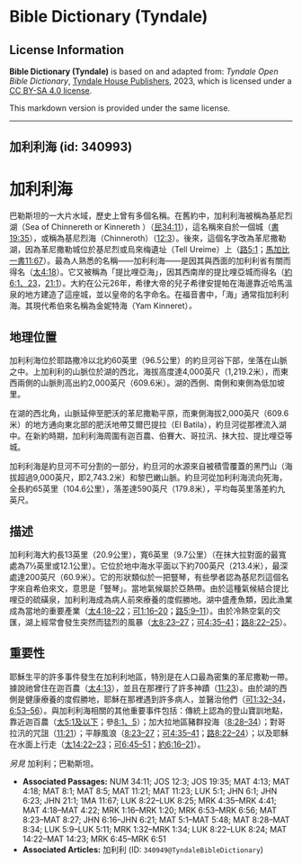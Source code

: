 # Bible Dictionary (Tyndale)

## License Information

**Bible Dictionary (Tyndale)** is based on and adapted from: _Tyndale Open Bible Dictionary_, [Tyndale House Publishers](https://tyndaleopenresources.com/), 2023, which is licensed under a [CC BY-SA 4.0 license](https://creativecommons.org/licenses/by-sa/4.0/legalcode.en).

This markdown version is provided under the same license.



--------------------------------

## 加利利海 (id: 340993)

加利利海
====

巴勒斯坦的一大片水域，歷史上曾有多個名稱。在舊約中，加利利海被稱為基尼烈湖（Sea of Chinnereth or Kinnereth ）（[民34:11](https://ref.ly/Num34:11)），這名稱來自於一個城（[書19:35](https://ref.ly/Josh19:35)），或稱為基尼烈海（Chinneroth）（[12:3](https://ref.ly/Josh12:3)）。後來，這個名字改為革尼撒勒湖，因為革尼撒勒城位於基尼烈或烏來梅遺址（Tell Ureime）上（[路5:1](https://ref.ly/Luke5:1)；[馬加比一書11:67](https://ref.ly/1Macc11:67)）。最為人熟悉的名稱——加利利海——是因其與西面的加利利省有關而得名（[太4:18](https://ref.ly/Matt4:18)）。它又被稱為「提比哩亞海」，因其西南岸的提比哩亞城而得名（[約6:1、23](https://ref.ly/John6:1,John6:23)，[21:1](https://ref.ly/John21:1)）。大約在公元26年，希律大帝的兒子希律安提帕在海邊靠近哈馬溫泉的地方建造了這座城，並以皇帝的名字命名。在福音書中，「海」通常指加利利海。其現代希伯來名稱為金妮特海（Yam Kinneret）*。*

地理位置
----

加利利海位於耶路撒冷以北約60英里（96\.5公里）的約旦河谷下部，坐落在山脈之中。上加利利的山脈位於湖的西北，海拔高度達4,000英尺（1,219\.2米），而東西兩側的山脈則高出約2,000英尺（609\.6米）。湖的西側、南側和東側為低加坡里。

在湖的西北角，山脈延伸至肥沃的革尼撒勒平原，而東側海拔2,000英尺（609\.6米）的地方通向東北部的肥沃地帶艾爾巴提拉（El Batila），約旦河從那裡流入湖中。在新約時期，加利利海周圍有迦百農、伯賽大、哥拉汛、抹大拉、提比哩亞等城。

加利利海是約旦河不可分割的一部分，約旦河的水源來自被積雪覆蓋的黑門山（海拔超過9,000英尺，即2,743\.2米）和黎巴嫩山脈。約旦河從加利利海流向死海，全長約65英里（104\.6公里），落差達590英尺（179\.8米），平均每英里落差約九英尺。

描述
--

加利利海大約長13英里（20\.9公里），寬6英里（9\.7公里）（在抹大拉對面的最寬處為7½英里或12\.1公里）。它位於地中海水平面以下約700英尺（213\.4米），最深處達200英尺（60\.9米）。它的形狀類似於一把豎琴，有些學者認為基尼烈這個名字來自希伯來文，意思是「豎琴」。當地氣候屬於亞熱帶。由於這種氣候結合提比哩亞的硫磺泉，加利利海成為病人前來療養的度假勝地。湖中盛產魚類，因此漁業成為當地的重要產業（[太4:18–22](https://ref.ly/Matt4:18-Matt4:22)；[可1:16–20](https://ref.ly/Mark1:16-Mark1:20)；[路5:9–11](https://ref.ly/Luke5:9-Luke5:11)）。由於冷熱空氣的交匯，湖上經常會發生突然而猛烈的風暴（[太8:23–27](https://ref.ly/Matt8:23-Matt8:27)；[可4:35–41](https://ref.ly/Mark4:35-Mark4:41)；[路8:22–25](https://ref.ly/Luke8:22-Luke8:25)）。

重要性
---

耶穌生平的許多事件發生在加利利地區，特別是在人口最為密集的革尼撒勒一帶。據說祂曾住在迦百農（[太4:13](https://ref.ly/Matt4:13)），並且在那裡行了許多神蹟（[11:23](https://ref.ly/Matt11:23)）。由於湖的西側是健康療養的度假勝地，耶穌在那裡遇到許多病人，並醫治他們（[可1:32–34](https://ref.ly/Mark1:32-Mark1:34)，[6:53–56](https://ref.ly/Mark6:53-Mark6:56)）。與加利利海相關的其他重要事件包括：傳統上認為的登山寶訓地點，靠近迦百農（[太5:1及以下](https://ref.ly/Matt5:1-Matt5:48)；參[8:1、5](https://ref.ly/Matt8:1,Matt8:5)）；加大拉地區豬群投海（[8:28–34](https://ref.ly/Matt8:28-Matt8:34)）；對哥拉汛的咒詛（[11:21](https://ref.ly/Matt11:21)）；平靜風浪（[8:23–27](https://ref.ly/Matt8:23-Matt8:27)；[可4:35–41](https://ref.ly/Mark4:35-Mark4:41)；[路8:22–24](https://ref.ly/Luke8:22-Luke8:24)）；以及耶穌在水面上行走（[太14:22–23](https://ref.ly/Matt14:22-Matt14:23)；[可6:45–51](https://ref.ly/Mark6:45-Mark6:51)；[約6:16–21](https://ref.ly/John6:16-John6:21)）。

*另見* 加利利；巴勒斯坦。

* **Associated Passages:** NUM 34:11; JOS 12:3; JOS 19:35; MAT 4:13; MAT 4:18; MAT 8:1; MAT 8:5; MAT 11:21; MAT 11:23; LUK 5:1; JHN 6:1; JHN 6:23; JHN 21:1; 1MA 11:67; LUK 8:22–LUK 8:25; MRK 4:35–MRK 4:41; MAT 4:18–MAT 4:22; MRK 1:16–MRK 1:20; MRK 6:53–MRK 6:56; MAT 8:23–MAT 8:27; JHN 6:16–JHN 6:21; MAT 5:1–MAT 5:48; MAT 8:28–MAT 8:34; LUK 5:9–LUK 5:11; MRK 1:32–MRK 1:34; LUK 8:22–LUK 8:24; MAT 14:22–MAT 14:23; MRK 6:45–MRK 6:51
* **Associated Articles:** 加利利 (ID: `340949@TyndaleBibleDictionary`)

